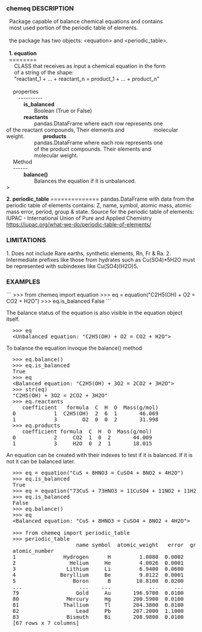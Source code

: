 ﻿<H3>chemeq DESCRIPTION</H3>
<p> 
&nbsp;&nbsp;Package capable of balance chemical equations and contains<br>
&nbsp;&nbsp;most used portion of the periodic table of elements.<br>
<br>
&nbsp;&nbsp;the package has two objects: &#60;equation&#62; and &#60;periodic_table&#62.</a><br>
<br>
&ensp;<b>1. equation</b><br>
&ensp;========<br>
&emsp;&ensp;CLASS that receives as input a chemical equation in the form<br>
&emsp;&ensp;of a string of the shape:<br>
&emsp;&ensp;"reactant_1 + ... + reactant_n  = product_1 + ... + product_n"<br>
<br>
&ensp;&ensp;      properties<br>
&emsp;&emsp;      ----------<br>
&emsp;&emsp;&emsp;      <b>is_balanced</b><br>
&emsp;&emsp;&emsp;&emsp;&emsp;     Boolean (True or False)<br>
&emsp;&emsp;&emsp;      <b>reactants</b><br>
&emsp;&emsp;&emsp;&emsp;&emsp;     pandas.DtataFrame where each row represents one
&emsp;&emsp;&emsp;&emsp;&emsp;     of the reactant compounds, Their elements and
&emsp;&emsp;&emsp;&emsp;&emsp;     molecular weight.
&emsp;&emsp;&emsp;      <b>products</b><br>
&emsp;&emsp;&emsp;&emsp;&emsp;     pandas.DtataFrame where each row represents one<br>
&emsp;&emsp;&emsp;&emsp;&emsp;     of the product compounds. Their elements and<br>
&emsp;&emsp;&emsp;&emsp;&emsp;     molecular weight.<br>
&ensp;&ensp;      Method<br>
&ensp;&ensp;      ------<br>
&emsp;&emsp;&emsp;      <b>balance()</b><br>
&emsp;&emsp;&emsp;&emsp;&emsp;     Balances the equation if it is unbalanced.<br>>

<text><b>  2. periodic_table</b></text>
<font>     ==============</font>
<text>      pandas.DataFrame with data from the periodic table of elements
      contains: Z, name, symbol, atomic mass, atomic mass error, period,
      group & state.</text>
<font>      Source for the periodic table of elements:
	IUPAC - International Union of Pure and Applied Chemistry
	https://iupac.org/what-we-do/periodic-table-of-elements/</font>
</p>
<H3>LIMITATIONS</H3>
<p>
  1. Does not include Rare earths, synthetic elements, Rn, Fr & Ra.
  2. Intermediate prefixes like those from hydrates such as Cu(SO4)•5H2O
     must be represented with subindexes like Cu(SO4)(H2O)5.
</p>
<p>
<H3>EXAMPLES</H3>
```
  >>> from chemeq import equation
  >>> eq = equation("C2H5(OH) + O2 = CO2 + H2O")
  >>> eq.is_balanced
  False
```</p>
  The balance status of the equation is also visible in
  the equation object itself.
<pre>  >>> eq
  &#60;Unbalanced equation: "C2H5(OH) + O2 = CO2 + H2O"&#62;</pre>

  To balance the equation invoque the balance() method
<pre>  >>> eq.balance()
  >>> eq.is_balanced
  True
  >>> eq
  &#60;Balanced equation: "C2H5(OH) + 3O2 = 2CO2 + 3H2O"&#62;
  >>> str(eq)
  "C2H5(OH) + 3O2 = 2CO2 + 3H2O"
  >>> eq.reactants
     coefficient   formula  C  H  O  Mass(g/mol)
  0            1  C2H5(OH)  2  6  1       46.069
  1            3        O2  0  0  2       31.998
  >>> eq.products
     coefficient formula  C  H  O  Mass(g/mol)
  0            2     CO2  1  0  2       44.009
  1            3     H2O  0  2  1       18.015</pre>
  

  An equation can be created with their indexes to test
  if it is balanced. If it is not it can be balanced later.
<pre>  >>> eq = equation("CuS + 8HNO3 = CuSO4 + 8NO2 + 4H2O")
  >>> eq.is_balanced
  True
  >>> eq = equation("73CuS + 73HNO3 = 11CuSO4 + 11NO2 + 11H2O")
  >>> eq.is_balanced
  False
  >>> eq.balance()
  >>> eq
  &#60;Balanced equation: "CuS + 8HNO3 = CuSO4 + 8NO2 + 4H2O"&#62;

  >>> from chemeq import periodic_table
  >>> periodic_table
                      name symbol  atomic_weight   error  group  period state
  atomic_number
  1               Hydrogen      H         1.0080  0.0002      1       1     g
  2                 Helium     He         4.0026  0.0001     18       1     g
  3                Lithium     Li         6.9400  0.0600      1       2     s
  4              Beryllium     Be         9.0122  0.0001      2       2     s
  5                  Boron      B        10.8100  0.0200     13       2     s
  ...                  ...    ...            ...     ...    ...     ...   ...
  79                  Gold     Au       196.9700  0.0100     11       6     s
  80               Mercury     Hg       200.5900  0.0100     12       6     l
  81              Thallium     Tl       204.3800  0.0100     13       6     s
  82                  Lead     Pb       207.2000  1.1000     14       6     s
  83               Bismuth     Bi       208.9800  0.0100     15       6     s
  [67 rows x 7 columns]
</pre>
